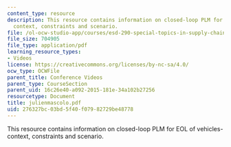 ```yaml
---
content_type: resource
description: This resource contains information on closed-loop PLM for EOL of vehicles-
  context, constraints and scenario.
file: /ol-ocw-studio-app/courses/esd-290-special-topics-in-supply-chain-management-spring-2005/276327bc03bd5f40f07982729be48778_julienmascolo.pdf
file_size: 704905
file_type: application/pdf
learning_resource_types:
- Videos
license: https://creativecommons.org/licenses/by-nc-sa/4.0/
ocw_type: OCWFile
parent_title: Conference Videos
parent_type: CourseSection
parent_uid: 16c26e40-a092-2015-181e-34a102b27256
resourcetype: Document
title: julienmascolo.pdf
uid: 276327bc-03bd-5f40-f079-82729be48778
---
```

This resource contains information on closed-loop PLM for EOL of vehicles- context, constraints and scenario.